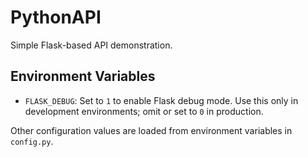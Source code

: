 # PythonAPI

Simple Flask-based API demonstration.

## Environment Variables

- `FLASK_DEBUG`: Set to `1` to enable Flask debug mode. Use this only in development environments; omit or set to `0` in production.

Other configuration values are loaded from environment variables in `config.py`.
